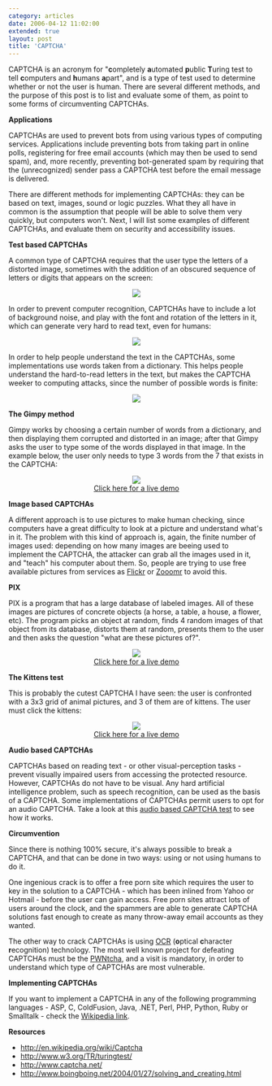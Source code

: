 ```yaml
---
category: articles
date: 2006-04-12 11:02:00
extended: true
layout: post
title: 'CAPTCHA'
---
```


<p>CAPTCHA is an acronym for "<strong>c</strong>ompletely <strong>a</strong>utomated <strong>p</strong>ublic <strong>T</strong>uring test to tell <strong>c</strong>omputers and <strong>h</strong>umans <strong>a</strong>part", and is a type of test used to determine whether or not the user is human. There are several different methods, and the purpose of this post is to list and evaluate some of them, as point to some forms of circumventing CAPTCHAs.</p>
<!--more-->
<p><strong>Applications</strong></p>

<p>CAPTCHAs are used to prevent bots from using various types of computing services. Applications include preventing bots from taking part in online polls, registering for free email accounts (which may then be used to send spam), and, more recently, preventing bot-generated spam by requiring that the (unrecognized) sender pass a CAPTCHA test before the email message is delivered.</p>

<p>There are different methods for implementing CAPTCHAs: they can be based on text, images, sound or logic puzzles. What they all have in common is the assumption that people will be able to solve them very quickly, but computers won't. Next, I will list some examples of different CAPTCHAs, and evaluate them on security and accessibility issues.<p><strong>Test based CAPTCHAs</strong></p>

<p>A common type of CAPTCHA requires that the user type the letters of a distorted image, sometimes with the addition of an obscured sequence of letters or digits that appears on the screen:</p>

<p align="center"><img src="https://joaobordalo.com/images/static/blog/captcha.jpg"></p>

<p>In order to prevent computer recognition, CAPTCHAs have to include a lot of background noise, and play with the font and rotation of the letters in it, which can generate very hard to read text, even for humans:</p>

<p align="center"><img src="https://joaobordalo.com/images/static/blog/hardcaptcha.jpg"></p>

<p>In order to help people understand the text in the CAPTCHAs, some implementations use words taken from a dictionary. This helps people understand the hard-to-read letters in the text, but makes the CAPTCHA weeker to computing attacks, since the number of possible words is finite:</p>

<p align="center"><img src="https://joaobordalo.com/images/static/blog/dictcaptcha.jpg"></p>

<p><strong>The Gimpy method</strong></p>

<p>Gimpy works by choosing a certain number of words from a dictionary, and then displaying them corrupted and distorted in an image; after that Gimpy asks the user to type some of the words displayed in that image. In the example below, the user only needs to type 3 words from the 7 that exists in the CAPTCHA:</p>

<p align="center"><img src="https://joaobordalo.com/images/static/blog/gimpy.jpg"><br><a href="http://www.captcha.net/cgi-bin/gimpy">Click here for a live demo</a></p>

<p><strong>Image based CAPTCHAs</strong></p>

<p>A different approach is to use pictures to make human checking, since computers have a great difficulty to look at a picture and understand what's in it. The problem with this kind of approach is, again, the finite number of images used: depending on how many images are beeing used to implement the CAPTCHA, the attacker can grab all the images used in it, and "teach" his computer about them. So, people are trying to use free available pictures from services as <a href="http://flickr.com">Flickr</a> or <a href="http://zooomr.com">Zooomr</a> to avoid this.</p>

<p><strong>PIX</strong></p>

<p>PIX is a program that has a large database of labeled images. All of these images are pictures of concrete objects (a horse, a table, a house, a flower, etc). The program picks an object at random, finds 4 random images of that object from its database, distorts them at random, presents them to the user and then asks the question "what are these pictures of?".</p>

<p align="center"><img src="https://joaobordalo.com/images/static/blog/pix.jpg"><br><a href="http://gs264.sp.cs.cmu.edu/cgi-bin/esp-pix">Click here for a live demo</a></p>

<p><strong>The Kittens test</strong></p>

<p>This is probably the cutest CAPTCHA I have seen: the user is confronted with a 3x3 grid of animal pictures, and 3 of them are of kittens. The user must click the kittens:</p>

<p align="center"><img src="https://joaobordalo.com/images/static/blog/kittens.jpg"><br><a href="http://www.thepcspy.com/kittenauthtest">Click here for a live demo</a></p>

<p><strong>Audio based CAPTCHAs</strong></p>

<p>CAPTCHAs based on reading text - or other visual-perception tasks - prevent visually impaired users from accessing the protected resource. However, CAPTCHAs do not have to be visual. Any hard artificial intelligence problem, such as speech recognition, can be used as the basis of a CAPTCHA. Some implementations of CAPTCHAs permit users to opt for an audio CAPTCHA. Take a look at this <a href="http://www.standards-schmandards.com/exhibits/captcha/audiotest.php">audio based CAPTCHA test</a> to see how it works.</p>

<p><strong>Circumvention</strong></p>

<p>Since there is nothing 100% secure, it's always possible to break a CAPTCHA, and that can be done in two ways: using or not using humans to do it.</p>

<p>One ingenious crack is to offer a free porn site which requires the user to key in the solution to a CAPTCHA - which has been inlined from Yahoo or Hotmail - before the user can gain access. Free porn sites attract lots of users around the clock, and the spammers are able to generate CAPTCHA solutions fast enough to create as many throw-away email accounts as they wanted.</p>

<p>The other way to crack CAPTCHAs is using <a href="http://en.wikipedia.org/wiki/Optical_character_recognition">OCR</a> (<strong>o</strong>ptical <strong>c</strong>haracter <strong>r</strong>ecognition) technology. The most well known project for defeating CAPTCHAs must be the <a href="http://sam.zoy.org/pwntcha/">PWNtcha</a>, and a visit is mandatory, in order to understand which type of CAPTCHAs are most vulnerable.</p>

<p><strong>Implementing CAPTCHAs</strong></p>

<p>If you want to implement a CAPTCHA in any of the following programming languages - ASP, C, ColdFusion, Java, .NET, Perl, PHP, Python, Ruby or Smalltalk - check the <a href="http://en.wikipedia.org/wiki/Captcha#CAPTCHA_implementations">Wikipedia link</a>.</p>

<p><strong>Resources</strong></p>

<p><ul>  <li><a href="http://en.wikipedia.org/wiki/Captcha">http://en.wikipedia.org/wiki/Captcha</a>  <li><a href="http://www.w3.org/TR/turingtest/">http://www.w3.org/TR/turingtest/</a>  <li><a href="http://www.captcha.net/">http://www.captcha.net/</a>  <li><a href="http://www.boingboing.net/2004/01/27/solving_and_creating.html">http://www.boingboing.net/2004/01/27/solving_and_creating.html</a></ul></p>
